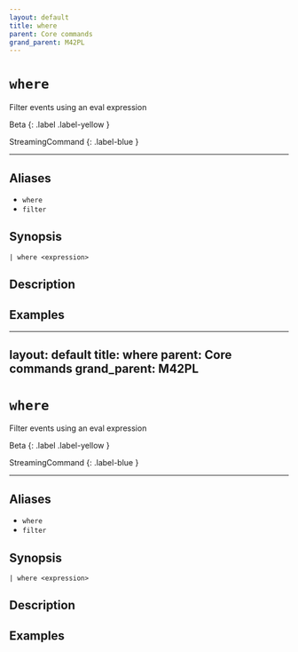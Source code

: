 ```yaml
---
layout: default
title: where
parent: Core commands
grand_parent: M42PL
---
```


# `where`

Filter events using an eval expression

Beta
{: .label .label-yellow }

StreamingCommand
{: .label-blue }

---


## Aliases

* `where`
* `filter`

## Synopsis

```shell
| where <expression>
```

## Description

## Examples

---
layout: default
title: where
parent: Core commands
grand_parent: M42PL
---

# `where`

Filter events using an eval expression

Beta
{: .label .label-yellow }

StreamingCommand
{: .label-blue }

---


## Aliases

* `where`
* `filter`

## Synopsis

```shell
| where <expression>
```

## Description

## Examples

